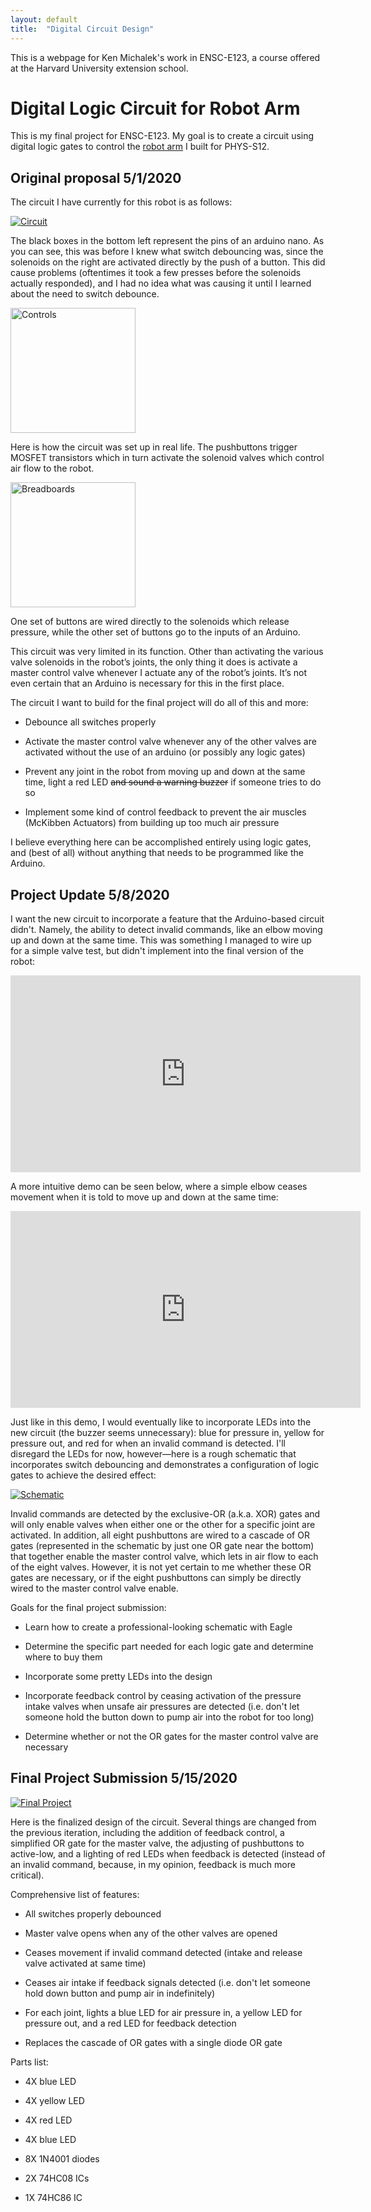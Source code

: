 ```yaml
---
layout: default
title:  "Digital Circuit Design"
---
```


This is a webpage for Ken Michalek's work in ENSC-E123, a course offered at the Harvard University extension school.

# Digital Logic Circuit for Robot Arm

This is my final project for ENSC-E123. My goal is to create a circuit using digital logic gates to control the [robot arm](https://kem406.github.io/PHYS-S12/12/) I built for PHYS-S12.

## Original proposal 5/1/2020

The circuit I have currently for this robot is as follows:

[<img src="circuit1_mini.png" alt="Circuit">](https://kem406.github.io/ENSC-E123/circuit1.png)

The black boxes in the bottom left represent the pins of an arduino nano. As you can see, this was before I knew what switch debouncing was, since the solenoids on the right are activated directly by the push of a button. This did cause problems (oftentimes it took a few presses before the solenoids actually responded), and I had no idea what was causing it until I learned about the need to switch debounce.

[<img src="controls_mini.png" alt="Controls" style="height: 200px; max-width: 48%">](https://kem406.github.io/ENSC-E123/controls.jpg)

Here is how the circuit was set up in real life. The pushbuttons trigger MOSFET transistors which in turn activate the solenoid valves which control air flow to the robot.

[<img src="breadboards.jpg" alt="Breadboards" style="height: 200px; max-width: 48%">](https://kem406.github.io/ENSC-E123/breadboards.jpg)

One set of buttons are wired directly to the solenoids which release pressure, while the other set of buttons go to the inputs of an Arduino.

This circuit was very limited in its function. Other than activating the various valve solenoids in the robot’s joints, the only thing it does is activate a master control valve whenever I actuate any of the robot’s joints. It’s not even certain that an Arduino is necessary for this in the first place.

The circuit I want to build for the final project will do all of this and more:

* Debounce all switches properly

* Activate the master control valve whenever any of the other valves are activated without the use of an arduino (or possibly any logic gates)

* Prevent any joint in the robot from moving up and down at the same time, light a red LED ~~and sound a warning buzzer~~ if someone tries to do so

* Implement some kind of control feedback to prevent the air muscles (McKibben Actuators) from building up too much air pressure

I believe everything here can be accomplished entirely using logic gates, and (best of all) without anything that needs to be programmed like the Arduino.

## Project Update 5/8/2020

I want the new circuit to incorporate a feature that the Arduino-based circuit didn't. Namely, the ability to detect invalid commands, like an elbow moving up and down at the same time. This was something I managed to wire up for a simple valve test, but didn't implement into the final version of the robot:

<iframe src="https://www.youtube.com/embed/G4ze2Gb5cMY"
    width="560"
    height="315"
    frameborder="0"
    allowfullscreen>
</iframe>

A more intuitive demo can be seen below, where a simple elbow ceases movement when it is told to move up and down at the same time:

<iframe src="https://www.youtube.com/embed/UXNurMPjWgg"
    width="560"
    height="315"
    frameborder="0"
    allowfullscreen>
</iframe>

Just like in this demo, I would eventually like to incorporate LEDs into the new circuit (the buzzer seems unnecessary): blue for pressure in, yellow for pressure out, and red for when an invalid command is detected. I'll disregard the LEDs for now, however⁠—here is a rough schematic that incorporates switch debouncing and demonstrates a configuration of logic gates to achieve the desired effect:

[<img src="schematic1_mini.png" alt="Schematic">](https://kem406.github.io/ENSC-E123/schematic1.jpg)

Invalid commands are detected by the exclusive-OR (a.k.a. XOR) gates and will only enable valves when either one or the other for a specific joint are activated. In addition, all eight pushbuttons are wired to a cascade of OR gates (represented in the schematic by just one OR gate near the bottom) that together enable the master control valve, which lets in air flow to each of the eight valves. However, it is not yet certain to me whether these OR gates are necessary, or if the eight pushbuttons can simply be directly wired to the master control valve enable.

Goals for the final project submission:

* Learn how to create a professional-looking schematic with Eagle

* Determine the specific part needed for each logic gate and determine where to buy them

* Incorporate some pretty LEDs into the design

* Incorporate feedback control by ceasing activation of the pressure intake valves when unsafe air pressures are detected (i.e. don't let someone hold the button down to pump air into the robot for too long)

* Determine whether or not the OR gates for the master control valve are necessary

## Final Project Submission 5/15/2020

[<img src="ensc_final.png" alt="Final Project">](https://kem406.github.io/ENSC-E123/ensc_final.png)

Here is the finalized design of the circuit. Several things are changed from the previous iteration, including the addition of feedback control, a simplified OR gate for the master valve, the adjusting of pushbuttons to active-low, and a lighting of red LEDs when feedback is detected (instead of an invalid command, because, in my opinion, feedback is much more critical).

Comprehensive list of features:

* All switches properly debounced

* Master valve opens when any of the other valves are opened

* Ceases movement if invalid command detected (intake and release valve activated at same time)

* Ceases air intake if feedback signals detected (i.e. don't let someone hold down button and pump air in indefinitely)

* For each joint, lights a blue LED for air pressure in, a yellow LED for pressure out, and a red LED for feedback detection

* Replaces the cascade of OR gates with a single diode OR gate

Parts list:

* 4X blue LED

* 4X yellow LED

* 4X red LED

* 4X blue LED

* 8X 1N4001 diodes

* 2X 74HC08 ICs

* 1X 74HC86 IC
